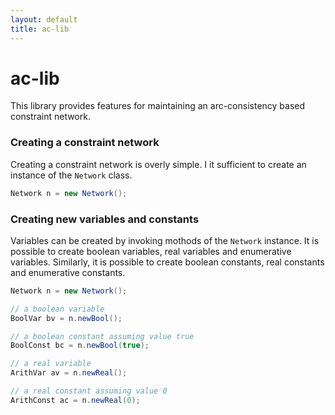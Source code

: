 ```yaml
---
layout: default
title: ac-lib
---
```

# ac-lib

This library provides features for maintaining an arc-consistency based constraint network.

### Creating a constraint network

Creating a constraint network is overly simple. I it sufficient to create an instance of the `Network` class.

```Java
Network n = new Network();
```

### Creating new variables and constants

Variables can be created by invoking mothods of the `Network` instance. It is possible to create boolean variables, real variables and enumerative variables. Similarly, it is possible to create boolean constants, real constants and enumerative constants.

```Java
Network n = new Network();

// a boolean variable
BoolVar bv = n.newBool();

// a boolean constant assuming value true
BoolConst bc = n.newBool(true);

// a real variable
ArithVar av = n.newReal();

// a real constant assuming value 0
ArithConst ac = n.newReal(0);
```